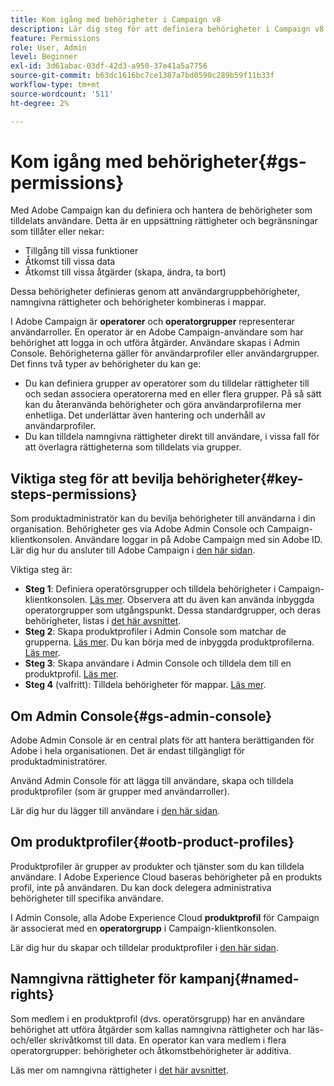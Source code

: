 ```yaml
---
title: Kom igång med behörigheter i Campaign v8
description: Lär dig steg för att definiera behörigheter i Campaign v8
feature: Permissions
role: User, Admin
level: Beginner
exl-id: 3d61abac-03df-42d3-a950-37e41a5a7756
source-git-commit: b63dc1616bc7ce1387a7bd0590c289b59f11b33f
workflow-type: tm+mt
source-wordcount: '511'
ht-degree: 2%

---
```


# Kom igång med behörigheter{#gs-permissions}

Med Adobe Campaign kan du definiera och hantera de behörigheter som tilldelats användare. Detta är en uppsättning rättigheter och begränsningar som tillåter eller nekar:

* Tillgång till vissa funktioner
* Åtkomst till vissa data
* Åtkomst till vissa åtgärder (skapa, ändra, ta bort)

Dessa behörigheter definieras genom att användargruppbehörigheter, namngivna rättigheter och behörigheter kombineras i mappar.

I Adobe Campaign är **operatorer** och **operatorgrupper** representerar användarroller. En operator är en Adobe Campaign-användare som har behörighet att logga in och utföra åtgärder. Användare skapas i Admin Console. Behörigheterna gäller för användarprofiler eller användargrupper. Det finns två typer av behörigheter du kan ge:

* Du kan definiera grupper av operatorer som du tilldelar rättigheter till och sedan associera operatorerna med en eller flera grupper. På så sätt kan du återanvända behörigheter och göra användarprofilerna mer enhetliga. Det underlättar även hantering och underhåll av användarprofiler.
* Du kan tilldela namngivna rättigheter direkt till användare, i vissa fall för att överlagra rättigheterna som tilldelats via grupper.

## Viktiga steg för att bevilja behörigheter{#key-steps-permissions}

Som produktadministratör kan du bevilja behörigheter till användarna i din organisation. Behörigheter ges via Adobe Admin Console och Campaign-klientkonsolen. Användare loggar in på Adobe Campaign med sin Adobe ID. Lär dig hur du ansluter till Adobe Campaign i [den här sidan](connect.md).

Viktiga steg är:

* **Steg 1**: Definiera operatörsgrupper och tilldela behörigheter i Campaign-klientkonsolen. [Läs mer](manage-permissions.md#create-product-profile).
Observera att du även kan använda inbyggda operatorgrupper som utgångspunkt. Dessa standardgrupper, och deras behörigheter, listas i [det här avsnittet](manage-permissions.md#ootb-productprofiles).
* **Steg 2**: Skapa produktprofiler i Admin Console som matchar de grupperna. [Läs mer](manage-permissions.md#create-product-profile).
Du kan börja med de inbyggda produktprofilerna. [Läs mer](manage-permissions.md#ootb-productprofiles).
* **Steg 3**: Skapa användare i Admin Console och tilldela dem till en produktprofil. [Läs mer](manage-permissions.md#add-users).
* **Steg 4** (valfritt): Tilldela behörigheter för mappar. [Läs mer](manage-permissions.md#ootb-productprofiles).

## Om Admin Console{#gs-admin-console}

Adobe Admin Console är en central plats för att hantera berättiganden för Adobe i hela organisationen. Det är endast tillgängligt för produktadministratörer.

Använd Admin Console för att lägga till användare, skapa och tilldela produktprofiler (som är grupper med användarroller).

Lär dig hur du lägger till användare i [den här sidan](manage-permissions.md#add-users).

## Om produktprofiler{#ootb-product-profiles}

Produktprofiler är grupper av produkter och tjänster som du kan tilldela användare. I Adobe Experience Cloud baseras behörigheter på en produkts profil, inte på användaren. Du kan dock delegera administrativa behörigheter till specifika användare.

I Admin Console, alla Adobe Experience Cloud **produktprofil** för Campaign är associerat med en **operatorgrupp** i Campaign-klientkonsolen.

Lär dig hur du skapar och tilldelar produktprofiler i [den här sidan](manage-permissions.md#create-a-product-profile).

## Namngivna rättigheter för kampanj{#named-rights}

Som medlem i en produktprofil (dvs. operatörsgrupp) har en användare behörighet att utföra åtgärder som kallas namngivna rättigheter och har läs- och/eller skrivåtkomst till data. En operator kan vara medlem i flera operatorgrupper: behörigheter och åtkomstbehörigheter är additiva.

Läs mer om namngivna rättigheter i [det här avsnittet](manage-permissions.md#use-named-rights).
